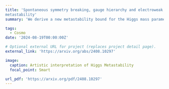 ```yaml
---
title: 'Spontaneous symmetry breaking, gauge hierarchy and electroweak vacuum
metastability'
summary: 'We derive a new metastability bound for the Higgs mass parameter. When the bound for the positive mass parameter is significantly more restrictive than or comparable to its counterpart for the negative, it may offer an explanation for the spontaneous symmetry breaking itself.'

tags:
  - Cosmo
date: '2024-08-19T00:00:00Z'

# Optional external URL for project (replaces project detail page).
external_link: 'https://arxiv.org/abs/2408.10297'

image:
  caption: Artistic interpretation of Higgs Metastability
  focal_point: Smart

url_pdf: 'https://arxiv.org/pdf/2408.10297'
---
```

